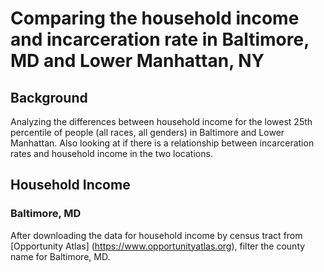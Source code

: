 # Comparing the household income and incarceration rate in Baltimore, MD and Lower Manhattan, NY
## Background
Analyzing the differences between household income for the lowest 25th percentile of people (all races, all genders) in Baltimore and Lower Manhattan. Also looking at if there is a relationship between incarceration rates and household income in the two locations. 

## Household Income
### Baltimore, MD
After downloading the data for household income by census tract from [Opportunity Atlas] (https://www.opportunityatlas.org), filter the county name for Baltimore, MD. 
